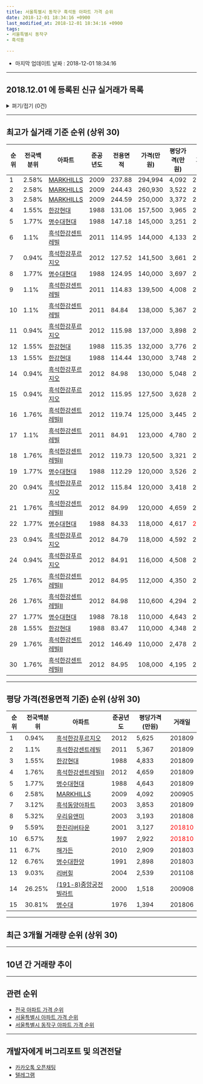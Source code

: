 ```yaml
---
title: 서울특별시 동작구 흑석동 아파트 가격 순위
date: 2018-12-01 18:34:16 +0900
last_modified_at: 2018-12-01 18:34:16 +0900
tags:
- 서울특별시 동작구
- 흑석동

---
```


* 마지막 업데이트 날짜 : 2018-12-01 18:34:16

---

## 2018.12.01 에 등록된 신규 실거래가 목록

<details>
<summary>펴기/접기 (0건)</summary>
<div markdown="1">

|아파트|전국백분위|준공년도|전용면적|가격(만원)|평당가격(만원)|거래일|
|---|---|---|---|---|---|---|
|없음|||||||


</div>
</details>

---

## 최고가 실거래 기준 순위 (상위 30)


|순위|전국백분위|아파트|준공년도|전용면적|가격(만원)|평당가격(만원)|거래일|
|---|---|---|---|---|---|---|---|
|1|2.58%|[MARKHILLS](https://search.naver.com/search.naver?query=%EC%84%9C%EC%9A%B8%ED%8A%B9%EB%B3%84%EC%8B%9C+%EB%8F%99%EC%9E%91%EA%B5%AC+%ED%9D%91%EC%84%9D%EB%8F%99+MARKHILLS)|2009|237.88|294,994|4,092|200905|
|2|2.58%|[MARKHILLS](https://search.naver.com/search.naver?query=%EC%84%9C%EC%9A%B8%ED%8A%B9%EB%B3%84%EC%8B%9C+%EB%8F%99%EC%9E%91%EA%B5%AC+%ED%9D%91%EC%84%9D%EB%8F%99+MARKHILLS)|2009|244.43|260,930|3,522|201011|
|3|2.58%|[MARKHILLS](https://search.naver.com/search.naver?query=%EC%84%9C%EC%9A%B8%ED%8A%B9%EB%B3%84%EC%8B%9C+%EB%8F%99%EC%9E%91%EA%B5%AC+%ED%9D%91%EC%84%9D%EB%8F%99+MARKHILLS)|2009|244.59|250,000|3,372|201309|
|4|1.55%|[한강현대](https://search.naver.com/search.naver?query=%EC%84%9C%EC%9A%B8%ED%8A%B9%EB%B3%84%EC%8B%9C+%EB%8F%99%EC%9E%91%EA%B5%AC+%ED%9D%91%EC%84%9D%EB%8F%99+%ED%95%9C%EA%B0%95%ED%98%84%EB%8C%80)|1988|131.06|157,500|3,965|201809|
|5|1.77%|[명수대현대](https://search.naver.com/search.naver?query=%EC%84%9C%EC%9A%B8%ED%8A%B9%EB%B3%84%EC%8B%9C+%EB%8F%99%EC%9E%91%EA%B5%AC+%ED%9D%91%EC%84%9D%EB%8F%99+%EB%AA%85%EC%88%98%EB%8C%80%ED%98%84%EB%8C%80)|1988|147.18|145,000|3,251|201808|
|6|1.1%|[흑석한강센트레빌](https://search.naver.com/search.naver?query=%EC%84%9C%EC%9A%B8%ED%8A%B9%EB%B3%84%EC%8B%9C+%EB%8F%99%EC%9E%91%EA%B5%AC+%ED%9D%91%EC%84%9D%EB%8F%99+%ED%9D%91%EC%84%9D%ED%95%9C%EA%B0%95%EC%84%BC%ED%8A%B8%EB%A0%88%EB%B9%8C)|2011|114.95|144,000|4,133|201808|
|7|0.94%|[흑석한강푸르지오](https://search.naver.com/search.naver?query=%EC%84%9C%EC%9A%B8%ED%8A%B9%EB%B3%84%EC%8B%9C+%EB%8F%99%EC%9E%91%EA%B5%AC+%ED%9D%91%EC%84%9D%EB%8F%99+%ED%9D%91%EC%84%9D%ED%95%9C%EA%B0%95%ED%91%B8%EB%A5%B4%EC%A7%80%EC%98%A4)|2012|127.52|141,500|3,661|201808|
|8|1.77%|[명수대현대](https://search.naver.com/search.naver?query=%EC%84%9C%EC%9A%B8%ED%8A%B9%EB%B3%84%EC%8B%9C+%EB%8F%99%EC%9E%91%EA%B5%AC+%ED%9D%91%EC%84%9D%EB%8F%99+%EB%AA%85%EC%88%98%EB%8C%80%ED%98%84%EB%8C%80)|1988|124.95|140,000|3,697|201808|
|9|1.1%|[흑석한강센트레빌](https://search.naver.com/search.naver?query=%EC%84%9C%EC%9A%B8%ED%8A%B9%EB%B3%84%EC%8B%9C+%EB%8F%99%EC%9E%91%EA%B5%AC+%ED%9D%91%EC%84%9D%EB%8F%99+%ED%9D%91%EC%84%9D%ED%95%9C%EA%B0%95%EC%84%BC%ED%8A%B8%EB%A0%88%EB%B9%8C)|2011|114.83|139,500|4,008|201803|
|10|1.1%|[흑석한강센트레빌](https://search.naver.com/search.naver?query=%EC%84%9C%EC%9A%B8%ED%8A%B9%EB%B3%84%EC%8B%9C+%EB%8F%99%EC%9E%91%EA%B5%AC+%ED%9D%91%EC%84%9D%EB%8F%99+%ED%9D%91%EC%84%9D%ED%95%9C%EA%B0%95%EC%84%BC%ED%8A%B8%EB%A0%88%EB%B9%8C)|2011|84.84|138,000|5,367|201809|
|11|0.94%|[흑석한강푸르지오](https://search.naver.com/search.naver?query=%EC%84%9C%EC%9A%B8%ED%8A%B9%EB%B3%84%EC%8B%9C+%EB%8F%99%EC%9E%91%EA%B5%AC+%ED%9D%91%EC%84%9D%EB%8F%99+%ED%9D%91%EC%84%9D%ED%95%9C%EA%B0%95%ED%91%B8%EB%A5%B4%EC%A7%80%EC%98%A4)|2012|115.98|137,000|3,898|201809|
|12|1.55%|[한강현대](https://search.naver.com/search.naver?query=%EC%84%9C%EC%9A%B8%ED%8A%B9%EB%B3%84%EC%8B%9C+%EB%8F%99%EC%9E%91%EA%B5%AC+%ED%9D%91%EC%84%9D%EB%8F%99+%ED%95%9C%EA%B0%95%ED%98%84%EB%8C%80)|1988|115.35|132,000|3,776|201802|
|13|1.55%|[한강현대](https://search.naver.com/search.naver?query=%EC%84%9C%EC%9A%B8%ED%8A%B9%EB%B3%84%EC%8B%9C+%EB%8F%99%EC%9E%91%EA%B5%AC+%ED%9D%91%EC%84%9D%EB%8F%99+%ED%95%9C%EA%B0%95%ED%98%84%EB%8C%80)|1988|114.44|130,000|3,748|201809|
|14|0.94%|[흑석한강푸르지오](https://search.naver.com/search.naver?query=%EC%84%9C%EC%9A%B8%ED%8A%B9%EB%B3%84%EC%8B%9C+%EB%8F%99%EC%9E%91%EA%B5%AC+%ED%9D%91%EC%84%9D%EB%8F%99+%ED%9D%91%EC%84%9D%ED%95%9C%EA%B0%95%ED%91%B8%EB%A5%B4%EC%A7%80%EC%98%A4)|2012|84.98|130,000|5,048|201809|
|15|0.94%|[흑석한강푸르지오](https://search.naver.com/search.naver?query=%EC%84%9C%EC%9A%B8%ED%8A%B9%EB%B3%84%EC%8B%9C+%EB%8F%99%EC%9E%91%EA%B5%AC+%ED%9D%91%EC%84%9D%EB%8F%99+%ED%9D%91%EC%84%9D%ED%95%9C%EA%B0%95%ED%91%B8%EB%A5%B4%EC%A7%80%EC%98%A4)|2012|115.95|127,500|3,628|201803|
|16|1.76%|[흑석한강센트레빌Ⅱ](https://search.naver.com/search.naver?query=%EC%84%9C%EC%9A%B8%ED%8A%B9%EB%B3%84%EC%8B%9C+%EB%8F%99%EC%9E%91%EA%B5%AC+%ED%9D%91%EC%84%9D%EB%8F%99+%ED%9D%91%EC%84%9D%ED%95%9C%EA%B0%95%EC%84%BC%ED%8A%B8%EB%A0%88%EB%B9%8C%E2%85%A1)|2012|119.74|125,000|3,445|201808|
|17|1.1%|[흑석한강센트레빌](https://search.naver.com/search.naver?query=%EC%84%9C%EC%9A%B8%ED%8A%B9%EB%B3%84%EC%8B%9C+%EB%8F%99%EC%9E%91%EA%B5%AC+%ED%9D%91%EC%84%9D%EB%8F%99+%ED%9D%91%EC%84%9D%ED%95%9C%EA%B0%95%EC%84%BC%ED%8A%B8%EB%A0%88%EB%B9%8C)|2011|84.91|123,000|4,780|201808|
|18|1.76%|[흑석한강센트레빌Ⅱ](https://search.naver.com/search.naver?query=%EC%84%9C%EC%9A%B8%ED%8A%B9%EB%B3%84%EC%8B%9C+%EB%8F%99%EC%9E%91%EA%B5%AC+%ED%9D%91%EC%84%9D%EB%8F%99+%ED%9D%91%EC%84%9D%ED%95%9C%EA%B0%95%EC%84%BC%ED%8A%B8%EB%A0%88%EB%B9%8C%E2%85%A1)|2012|119.73|120,500|3,321|201808|
|19|1.77%|[명수대현대](https://search.naver.com/search.naver?query=%EC%84%9C%EC%9A%B8%ED%8A%B9%EB%B3%84%EC%8B%9C+%EB%8F%99%EC%9E%91%EA%B5%AC+%ED%9D%91%EC%84%9D%EB%8F%99+%EB%AA%85%EC%88%98%EB%8C%80%ED%98%84%EB%8C%80)|1988|112.29|120,000|3,526|201808|
|20|0.94%|[흑석한강푸르지오](https://search.naver.com/search.naver?query=%EC%84%9C%EC%9A%B8%ED%8A%B9%EB%B3%84%EC%8B%9C+%EB%8F%99%EC%9E%91%EA%B5%AC+%ED%9D%91%EC%84%9D%EB%8F%99+%ED%9D%91%EC%84%9D%ED%95%9C%EA%B0%95%ED%91%B8%EB%A5%B4%EC%A7%80%EC%98%A4)|2012|115.84|120,000|3,418|201711|
|21|1.76%|[흑석한강센트레빌Ⅱ](https://search.naver.com/search.naver?query=%EC%84%9C%EC%9A%B8%ED%8A%B9%EB%B3%84%EC%8B%9C+%EB%8F%99%EC%9E%91%EA%B5%AC+%ED%9D%91%EC%84%9D%EB%8F%99+%ED%9D%91%EC%84%9D%ED%95%9C%EA%B0%95%EC%84%BC%ED%8A%B8%EB%A0%88%EB%B9%8C%E2%85%A1)|2012|84.99|120,000|4,659|201809|
|22|1.77%|[명수대현대](https://search.naver.com/search.naver?query=%EC%84%9C%EC%9A%B8%ED%8A%B9%EB%B3%84%EC%8B%9C+%EB%8F%99%EC%9E%91%EA%B5%AC+%ED%9D%91%EC%84%9D%EB%8F%99+%EB%AA%85%EC%88%98%EB%8C%80%ED%98%84%EB%8C%80)|1988|84.33|118,000|4,617|<span style="color:red">201811</span>|
|23|0.94%|[흑석한강푸르지오](https://search.naver.com/search.naver?query=%EC%84%9C%EC%9A%B8%ED%8A%B9%EB%B3%84%EC%8B%9C+%EB%8F%99%EC%9E%91%EA%B5%AC+%ED%9D%91%EC%84%9D%EB%8F%99+%ED%9D%91%EC%84%9D%ED%95%9C%EA%B0%95%ED%91%B8%EB%A5%B4%EC%A7%80%EC%98%A4)|2012|84.79|118,000|4,592|201808|
|24|0.94%|[흑석한강푸르지오](https://search.naver.com/search.naver?query=%EC%84%9C%EC%9A%B8%ED%8A%B9%EB%B3%84%EC%8B%9C+%EB%8F%99%EC%9E%91%EA%B5%AC+%ED%9D%91%EC%84%9D%EB%8F%99+%ED%9D%91%EC%84%9D%ED%95%9C%EA%B0%95%ED%91%B8%EB%A5%B4%EC%A7%80%EC%98%A4)|2012|84.91|116,000|4,508|201809|
|25|1.76%|[흑석한강센트레빌Ⅱ](https://search.naver.com/search.naver?query=%EC%84%9C%EC%9A%B8%ED%8A%B9%EB%B3%84%EC%8B%9C+%EB%8F%99%EC%9E%91%EA%B5%AC+%ED%9D%91%EC%84%9D%EB%8F%99+%ED%9D%91%EC%84%9D%ED%95%9C%EA%B0%95%EC%84%BC%ED%8A%B8%EB%A0%88%EB%B9%8C%E2%85%A1)|2012|84.95|112,000|4,350|201808|
|26|1.76%|[흑석한강센트레빌Ⅱ](https://search.naver.com/search.naver?query=%EC%84%9C%EC%9A%B8%ED%8A%B9%EB%B3%84%EC%8B%9C+%EB%8F%99%EC%9E%91%EA%B5%AC+%ED%9D%91%EC%84%9D%EB%8F%99+%ED%9D%91%EC%84%9D%ED%95%9C%EA%B0%95%EC%84%BC%ED%8A%B8%EB%A0%88%EB%B9%8C%E2%85%A1)|2012|84.98|110,600|4,294|201808|
|27|1.77%|[명수대현대](https://search.naver.com/search.naver?query=%EC%84%9C%EC%9A%B8%ED%8A%B9%EB%B3%84%EC%8B%9C+%EB%8F%99%EC%9E%91%EA%B5%AC+%ED%9D%91%EC%84%9D%EB%8F%99+%EB%AA%85%EC%88%98%EB%8C%80%ED%98%84%EB%8C%80)|1988|78.18|110,000|4,643|201809|
|28|1.55%|[한강현대](https://search.naver.com/search.naver?query=%EC%84%9C%EC%9A%B8%ED%8A%B9%EB%B3%84%EC%8B%9C+%EB%8F%99%EC%9E%91%EA%B5%AC+%ED%9D%91%EC%84%9D%EB%8F%99+%ED%95%9C%EA%B0%95%ED%98%84%EB%8C%80)|1988|83.47|110,000|4,348|201808|
|29|1.76%|[흑석한강센트레빌Ⅱ](https://search.naver.com/search.naver?query=%EC%84%9C%EC%9A%B8%ED%8A%B9%EB%B3%84%EC%8B%9C+%EB%8F%99%EC%9E%91%EA%B5%AC+%ED%9D%91%EC%84%9D%EB%8F%99+%ED%9D%91%EC%84%9D%ED%95%9C%EA%B0%95%EC%84%BC%ED%8A%B8%EB%A0%88%EB%B9%8C%E2%85%A1)|2012|146.49|110,000|2,478|201707|
|30|1.76%|[흑석한강센트레빌Ⅱ](https://search.naver.com/search.naver?query=%EC%84%9C%EC%9A%B8%ED%8A%B9%EB%B3%84%EC%8B%9C+%EB%8F%99%EC%9E%91%EA%B5%AC+%ED%9D%91%EC%84%9D%EB%8F%99+%ED%9D%91%EC%84%9D%ED%95%9C%EA%B0%95%EC%84%BC%ED%8A%B8%EB%A0%88%EB%B9%8C%E2%85%A1)|2012|84.95|108,000|4,195|201808|


---

## 평당 가격(전용면적 기준) 순위 (상위 30)


|순위|전국백분위|아파트|준공년도|평당가격(만원)|거래일|
|---|---|---|---|---|---|
|1|0.94%|[흑석한강푸르지오](https://search.naver.com/search.naver?query=%EC%84%9C%EC%9A%B8%ED%8A%B9%EB%B3%84%EC%8B%9C+%EB%8F%99%EC%9E%91%EA%B5%AC+%ED%9D%91%EC%84%9D%EB%8F%99+%ED%9D%91%EC%84%9D%ED%95%9C%EA%B0%95%ED%91%B8%EB%A5%B4%EC%A7%80%EC%98%A4)|2012|5,625|201809|
|2|1.1%|[흑석한강센트레빌](https://search.naver.com/search.naver?query=%EC%84%9C%EC%9A%B8%ED%8A%B9%EB%B3%84%EC%8B%9C+%EB%8F%99%EC%9E%91%EA%B5%AC+%ED%9D%91%EC%84%9D%EB%8F%99+%ED%9D%91%EC%84%9D%ED%95%9C%EA%B0%95%EC%84%BC%ED%8A%B8%EB%A0%88%EB%B9%8C)|2011|5,367|201809|
|3|1.55%|[한강현대](https://search.naver.com/search.naver?query=%EC%84%9C%EC%9A%B8%ED%8A%B9%EB%B3%84%EC%8B%9C+%EB%8F%99%EC%9E%91%EA%B5%AC+%ED%9D%91%EC%84%9D%EB%8F%99+%ED%95%9C%EA%B0%95%ED%98%84%EB%8C%80)|1988|4,833|201809|
|4|1.76%|[흑석한강센트레빌Ⅱ](https://search.naver.com/search.naver?query=%EC%84%9C%EC%9A%B8%ED%8A%B9%EB%B3%84%EC%8B%9C+%EB%8F%99%EC%9E%91%EA%B5%AC+%ED%9D%91%EC%84%9D%EB%8F%99+%ED%9D%91%EC%84%9D%ED%95%9C%EA%B0%95%EC%84%BC%ED%8A%B8%EB%A0%88%EB%B9%8C%E2%85%A1)|2012|4,659|201809|
|5|1.77%|[명수대현대](https://search.naver.com/search.naver?query=%EC%84%9C%EC%9A%B8%ED%8A%B9%EB%B3%84%EC%8B%9C+%EB%8F%99%EC%9E%91%EA%B5%AC+%ED%9D%91%EC%84%9D%EB%8F%99+%EB%AA%85%EC%88%98%EB%8C%80%ED%98%84%EB%8C%80)|1988|4,643|201809|
|6|2.58%|[MARKHILLS](https://search.naver.com/search.naver?query=%EC%84%9C%EC%9A%B8%ED%8A%B9%EB%B3%84%EC%8B%9C+%EB%8F%99%EC%9E%91%EA%B5%AC+%ED%9D%91%EC%84%9D%EB%8F%99+MARKHILLS)|2009|4,092|200905|
|7|3.12%|[흑석동양아파트](https://search.naver.com/search.naver?query=%EC%84%9C%EC%9A%B8%ED%8A%B9%EB%B3%84%EC%8B%9C+%EB%8F%99%EC%9E%91%EA%B5%AC+%ED%9D%91%EC%84%9D%EB%8F%99+%ED%9D%91%EC%84%9D%EB%8F%99%EC%96%91%EC%95%84%ED%8C%8C%ED%8A%B8)|2003|3,853|201809|
|8|5.32%|[우리유앤미](https://search.naver.com/search.naver?query=%EC%84%9C%EC%9A%B8%ED%8A%B9%EB%B3%84%EC%8B%9C+%EB%8F%99%EC%9E%91%EA%B5%AC+%ED%9D%91%EC%84%9D%EB%8F%99+%EC%9A%B0%EB%A6%AC%EC%9C%A0%EC%95%A4%EB%AF%B8)|2003|3,193|201808|
|9|5.59%|[한진리버타운](https://search.naver.com/search.naver?query=%EC%84%9C%EC%9A%B8%ED%8A%B9%EB%B3%84%EC%8B%9C+%EB%8F%99%EC%9E%91%EA%B5%AC+%ED%9D%91%EC%84%9D%EB%8F%99+%ED%95%9C%EC%A7%84%EB%A6%AC%EB%B2%84%ED%83%80%EC%9A%B4)|2001|3,127|<span style="color:red">201810</span>|
|10|6.57%|[청호](https://search.naver.com/search.naver?query=%EC%84%9C%EC%9A%B8%ED%8A%B9%EB%B3%84%EC%8B%9C+%EB%8F%99%EC%9E%91%EA%B5%AC+%ED%9D%91%EC%84%9D%EB%8F%99+%EC%B2%AD%ED%98%B8)|1997|2,922|<span style="color:red">201810</span>|
|11|6.7%|[해가든](https://search.naver.com/search.naver?query=%EC%84%9C%EC%9A%B8%ED%8A%B9%EB%B3%84%EC%8B%9C+%EB%8F%99%EC%9E%91%EA%B5%AC+%ED%9D%91%EC%84%9D%EB%8F%99+%ED%95%B4%EA%B0%80%EB%93%A0)|2010|2,909|201803|
|12|6.76%|[명수대한양](https://search.naver.com/search.naver?query=%EC%84%9C%EC%9A%B8%ED%8A%B9%EB%B3%84%EC%8B%9C+%EB%8F%99%EC%9E%91%EA%B5%AC+%ED%9D%91%EC%84%9D%EB%8F%99+%EB%AA%85%EC%88%98%EB%8C%80%ED%95%9C%EC%96%91)|1991|2,898|201803|
|13|9.03%|[리버힐](https://search.naver.com/search.naver?query=%EC%84%9C%EC%9A%B8%ED%8A%B9%EB%B3%84%EC%8B%9C+%EB%8F%99%EC%9E%91%EA%B5%AC+%ED%9D%91%EC%84%9D%EB%8F%99+%EB%A6%AC%EB%B2%84%ED%9E%90)|2004|2,539|201108|
|14|26.25%|[(191-8)중앙궁전빌라트](https://search.naver.com/search.naver?query=%EC%84%9C%EC%9A%B8%ED%8A%B9%EB%B3%84%EC%8B%9C+%EB%8F%99%EC%9E%91%EA%B5%AC+%ED%9D%91%EC%84%9D%EB%8F%99+%28191-8%29%EC%A4%91%EC%95%99%EA%B6%81%EC%A0%84%EB%B9%8C%EB%9D%BC%ED%8A%B8)|2000|1,518|200908|
|15|30.81%|[명수대](https://search.naver.com/search.naver?query=%EC%84%9C%EC%9A%B8%ED%8A%B9%EB%B3%84%EC%8B%9C+%EB%8F%99%EC%9E%91%EA%B5%AC+%ED%9D%91%EC%84%9D%EB%8F%99+%EB%AA%85%EC%88%98%EB%8C%80)|1976|1,394|201806|


---

## 최근 3개월 거래량 순위 (상위 30)


<div style="width:100%;">
    <canvas id="deal_count_ranking" height="250"></canvas>
</div>


<script>
new Chart(document.getElementById("deal_count_ranking"), {
    type: 'horizontalBar',
    data: {
        labels: ['흑석동양아파트', '명수대현대', '청호', '한진리버타운'],
        datasets: [{
            label: '실거래 수',
            data: [2, 1, 1, 1],
            borderColor: "rgba(255, 0, 128, 1)",
            backgroundColor: "rgba(255, 0, 128, 0.5)",
            fill: false,
        }]
    },
    options: {
        responsive: true,
        title: {
            display: true,
            text: '최근 3개월 거래량 순위'
        },
        tooltips: {
            mode: 'index',
            intersect: false,
            callbacks: {
                title: function(tooltipItems, data) {
                    return "실거래 수:";
                },
                label: function(tooltipItem, data) {
                    return data.labels[tooltipItem.index] + ": " + tooltipItem.xLabel;
                }
            }
        },
        hover: {
            mode: 'nearest',
            intersect: true
        },
        scales: {
            xAxes: [{
                display: true,
                scaleLabel: {
                    display: true,
                    labelString: '실거래 수'
                },
                ticks: {
                    suggestedMin: 0,
                }
            }],
            yAxes: [{
                display: true,
                ticks: {
                    autoSkip: false,
                    callback: function(value, index, values) {
                        if (value.length > 15)
                            return value.substr(0, 13) + "...";
                        else
                            return value;
                    }
                },
                scaleLabel: {
                    display: false,
                }
            }]
        }
    }
});

</script>


---

## 10년 간 거래량 추이


<div style="width:100%;">
    <canvas id="deal_progress" height="250"></canvas>
</div>

<script>
new Chart(document.getElementById("deal_progress"), {
    type: 'line',
    data: {
        labels: ['200812','200901','200902','200903','200904','200905','200906','200907','200908','200909','200910','200911','200912','201001','201002','201003','201004','201005','201006','201007','201008','201009','201010','201011','201012','201101','201102','201103','201104','201105','201106','201107','201108','201109','201110','201111','201112','201201','201202','201203','201204','201205','201206','201207','201208','201209','201210','201211','201212','201301','201302','201303','201304','201305','201306','201307','201308','201309','201310','201311','201312','201401','201402','201403','201404','201405','201406','201407','201408','201409','201410','201411','201412','201501','201502','201503','201504','201505','201506','201507','201508','201509','201510','201511','201512','201601','201602','201603','201604','201605','201606','201607','201608','201609','201610','201611','201612','201701','201702','201703','201704','201705','201706','201707','201708','201709','201710','201711','201712','201801','201802','201803','201804','201805','201806','201807','201808','201809','201810','201811','201812'],
        datasets: [{
            label: '실거래 수',
            pointRadius: 1,
            data: [0, 6, 5, 9, 10, 19, 22, 26, 12, 10, 8, 4, 9, 9, 9, 12, 4, 3, 2, 5, 3, 3, 5, 17, 16, 10, 13, 9, 6, 8, 4, 10, 14, 3, 8, 9, 8, 8, 6, 6, 5, 8, 4, 1, 8, 5, 22, 27, 33, 16, 24, 33, 37, 26, 19, 9, 18, 36, 28, 13, 26, 34, 60, 36, 17, 28, 23, 16, 33, 32, 27, 23, 20, 30, 37, 51, 40, 41, 41, 47, 24, 27, 31, 31, 13, 33, 21, 37, 47, 53, 84, 76, 54, 50, 58, 28, 15, 15, 22, 43, 59, 65, 51, 59, 19, 23, 29, 23, 45, 44, 33, 15, 8, 18, 14, 16, 61, 15, 4, 1, 0],
            borderColor: "rgba(255, 201, 14, 1)",
            backgroundColor: "rgba(255, 201, 14, 0.5)",
            fill: true,
        }]
    },
    options: {
        responsive: true,
        title: {
            display: true,
            text: '10년간 거래량 추이'
        },
        tooltips: {
            mode: 'index',
            intersect: false,
        },
        hover: {
            mode: 'nearest',
            intersect: true
        },
        scales: {
            xAxes: [{
                display: true,
                scaleLabel: {
                    display: true,
                    labelString: '년/월'
                }
            }],
            yAxes: [{
                display: true,
                ticks: {
                    suggestedMin: 0,
                },
                scaleLabel: {
                    display: true,
                    labelString: '실거래 수'
                }
            }]
        }
    }
});

</script>


---

## 관련 순위

- [전국 아파트 가격 순위](https://inasie.github.io/apt-ranking/전국)
- [서울특별시 아파트 가격 순위](https://inasie.github.io/apt-ranking/서울특별시)
- [서울특별시 동작구 아파트 가격 순위](https://inasie.github.io/apt-ranking/서울특별시-동작구)


---

## 개발자에게 버그리포트 및 의견전달

- [카카오톡 오픈채팅](https://open.kakao.com/o/gLJUAP4)
- [텔레그램](https://t.me/inasie)


